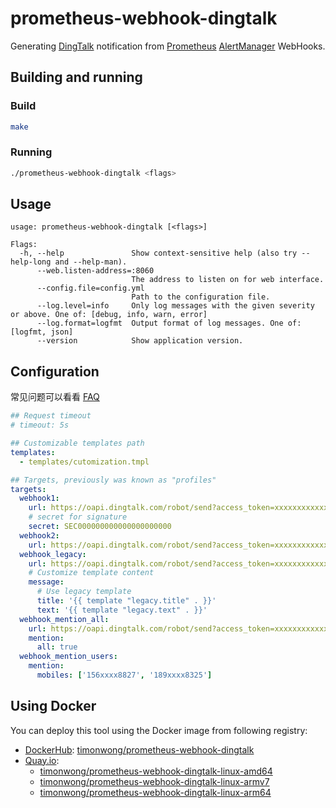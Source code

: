 # prometheus-webhook-dingtalk

Generating [DingTalk] notification from [Prometheus] [AlertManager] WebHooks.

## Building and running

### Build

```bash
make
```

### Running

```bash
./prometheus-webhook-dingtalk <flags>
```

## Usage

```
usage: prometheus-webhook-dingtalk [<flags>]

Flags:
  -h, --help               Show context-sensitive help (also try --help-long and --help-man).
      --web.listen-address=:8060
                           The address to listen on for web interface.
      --config.file=config.yml
                           Path to the configuration file.
      --log.level=info     Only log messages with the given severity or above. One of: [debug, info, warn, error]
      --log.format=logfmt  Output format of log messages. One of: [logfmt, json]
      --version            Show application version.

```

## Configuration

常见问题可以看看 [FAQ](./docs/FAQ_zh.md)

```yaml
## Request timeout
# timeout: 5s

## Customizable templates path
templates:
  - templates/cutomization.tmpl

## Targets, previously was known as "profiles"
targets:
  webhook1:
    url: https://oapi.dingtalk.com/robot/send?access_token=xxxxxxxxxxxx
    # secret for signature
    secret: SEC000000000000000000000
  webhook2:
    url: https://oapi.dingtalk.com/robot/send?access_token=xxxxxxxxxxxx
  webhook_legacy:
    url: https://oapi.dingtalk.com/robot/send?access_token=xxxxxxxxxxxx
    # Customize template content
    message:
      # Use legacy template
      title: '{{ template "legacy.title" . }}'
      text: '{{ template "legacy.text" . }}'
  webhook_mention_all:
    url: https://oapi.dingtalk.com/robot/send?access_token=xxxxxxxxxxxx
    mention:
      all: true
  webhook_mention_users:
    mention:
      mobiles: ['156xxxx8827', '189xxxx8325']
```

## Using Docker

You can deploy this tool using the Docker image from following registry:

* [DockerHub]\: [timonwong/prometheus-webhook-dingtalk](https://hub.docker.com/r/timonwong/prometheus-webhook-dingtalk)
* [Quay.io]\:
  * [timonwong/prometheus-webhook-dingtalk-linux-amd64](https://quay.io/repository/timonwong/prometheus-webhook-dingtalk-linux-amd64)
  * [timonwong/prometheus-webhook-dingtalk-linux-armv7](https://quay.io/repository/timonwong/prometheus-webhook-dingtalk-linux-armv7)
  * [timonwong/prometheus-webhook-dingtalk-linux-arm64](https://quay.io/repository/timonwong/prometheus-webhook-dingtalk-linux-arm64)

[Prometheus]: https://prometheus.io
[AlertManager]: https://github.com/prometheus/alertmanager
[DingTalk]: https://www.dingtalk.com
[DockerHub]: https://hub.docker.com
[Quay.io]: https://quay.io
